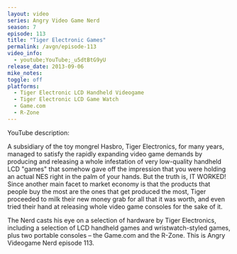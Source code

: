 ```yaml
---
layout: video
series: Angry Video Game Nerd
season: 7
episode: 113
title: "Tiger Electronic Games"
permalink: /avgn/episode-113
video_info:
  - youtube;YouTube;_u5dtBtG9yU
release_date: 2013-09-06
mike_notes:
toggle: off
platforms:
  - Tiger Electronic LCD Handheld Videogame
  - Tiger Electronic LCD Game Watch
  - Game.com
  - R-Zone
---
```


<p class="yt-description">YouTube description:</p>

A subsidiary of the toy mongrel Hasbro, Tiger Electronics, for many years, managed to satisfy the rapidly expanding video game demands by producing and releasing a whole infestation of very low-quality handheld LCD "games" that somehow gave off the impression that you were holding an actual NES right in the palm of your hands. But the truth is, IT WORKED! Since another main facet to market economy is that the products that people buy the most are the ones that get produced the most, Tiger proceeded to milk their new money grab for all that it was worth, and even tried their hand at releasing whole video game consoles for the sake of it. 

The Nerd casts his eye on a selection of hardware by Tiger Electronics, including a selection of LCD handheld games and wristwatch-styled games, plus two portable consoles – the Game.com and the R-Zone. This is Angry Videogame Nerd episode 113.